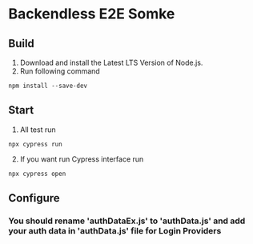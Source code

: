 # Backendless E2E Somke

## Build

1. Download and install the Latest LTS Version of Node.js.
2. Run following command
```
npm install --save-dev
```

## Start
1. All test run
```
npx cypress run
```

2. If you want run Cypress interface run
```
npx cypress open
```

## Configure
### You should rename 'authDataEx.js' to 'authData.js' and add your auth data in 'authData.js' file for Login Providers
